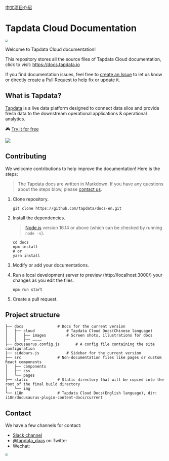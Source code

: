 [中文项目介绍](README-CN.md)

# Tapdata Cloud Documentation

<p align="left">
<a href="https://auth.tapdata.net/" rel="nofollow"><img src="https://20778419.s21i.faiusr.com/4/2/ABUIABAEGAAg39a1kQYoqLyr0gEwyAE4Mw.png" style="zoom: 50%;" /></a> 
</p>

Welcome to Tapdata Cloud  documentation!

This repository stores all the source files of Tapdata Cloud  documentation, click to visit: https://docs.tapdata.io

If you find documentation issues, feel free to [create an Issue](https://github.com/tapdata/docs-en/issues/new) to let us know or directly create a Pull Request to help fix or update it.

## What is Tapdata?

[Tapdata](https://tapdata.io/) is a live data platform designed to connect data silos and provide fresh data to the downstream operational applications & operational analytics.

🎮 [Try it for free](https://cloud.tapdata.net/console/v3/#/workbench)

![](https://20778419.s21i.faiusr.com/3/2/ABUIABADGAAgtLr-lgYotInUhwYwgA84uAg.gif)

## Contributing

We welcome contributions to help improve the documentation! Here is the steps:

> The Tapdata docs are written in Markdown. If you have any questions about the steps blow, please [contact us](#Contact).

1. Clone repository.

   ```shell
   git clone https://github.com/tapdata/docs-en.git
   ```

2. Install the dependencies.

   > [Node.js](https://nodejs.org/en/download/) version 16.14 or above (which can be checked by running `node -v`).

   ```shell
   cd docs
   npm install
   # or 
   yarn install
   ```

3. Modify or add your documentations.

4. Run a local development server to preview (http://localhost:3000/) your changes as you edit the files.

   ```shell
   npm run start
   ```

5. Create a pull request.

## Project structure

```shell
├── docs		       # Docs for the current version
│   ├── cloud		       # Tapdata Cloud Docs(Chinese language)
│   │   ├── images	       # Screen shots, illustrations for docs
│   │   ├── ………… 
├── docusaurus.config.js       # A config file containing the site configuration
├── sidebars.js		       # Sidebar for the current version
├── src			       # Non-documentation files like pages or custom React components
│   ├── components
│   ├── css
│   └── pages
├── static		       # Static directory that will be copied into the root of the final build directory
│   └── img
└── i18n		       # Tapdata Cloud Docs(English language), dir: i18n/docusaurus-plugin-content-docs/current
```



## <span id="Contact">Contact</span>

We have a few channels for contact:

- [Slack channel](https://join.slack.com/t/tapdatacommunity/shared_invite/zt-1biraoxpf-NRTsap0YLlAp99PHIVC9eA)
- [@tapdata_daas](https://twitter.com/tapdata_daas) on Twitter
- Wechat: 

<p align="left">
<a href="https://20778419.s21i.faiusr.com/4/2/ABUIABAEGAAg3Z6tkAYoqdfZ4AIwjAM4jAM.png" rel="nofollow"><img src="https://20778419.s21i.faiusr.com/4/2/ABUIABAEGAAg3Z6tkAYoqdfZ4AIwjAM4jAM.png" style="zoom: 50%;" /></a>
</p>
